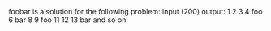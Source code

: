foobar is a solution for the following problem:
input (200)
output:
1
2
3
4
foo
6
bar
8
9
foo
11
12
13
bar
and so on
